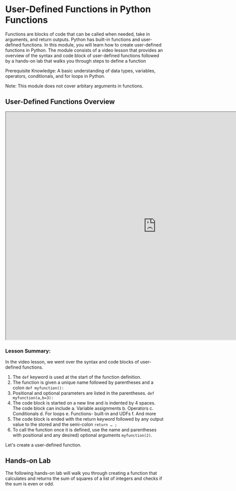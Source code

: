 # User-Defined Functions in Python Functions

Functions are blocks of code that can be called when needed, take in arguments, and return outputs. Python has built-in functions and user-defined functions. In this module, you will learn how to create user-defined functions in Python. The module consists of a video lesson that provides an overview of the syntax and code block of user-defined functions followed by a hands-on lab that walks you through steps to define a function

Prerequisite Knowledge: A basic understanding of data types, variables, operators, conditionals, and for loops in Python.

Note: This module does not cover arbitary arguments in functions.

## User-Defined Functions Overview

<iframe width="951" height="721" src="https://www.youtube.com/embed/Zi7sStdRkCw?rel=0" frameborder="1" allowfullscreen></iframe>

### Lesson Summary:
In the video lesson, we went over the syntax and code blocks of user-defined functions. 

1.	The `def` keyword is used at the start of the function definition.
2.	The function is given a unique name followed by parentheses and a colon `def myfunction():`
3.	Positional and optional parameters are listed in the parentheses. `def myfunction(a,b=3):`
4.	The code block is started on a new line and is indented by 4 spaces. The code block can include
a.	Variable assignments
b.	Operators
c.	Conditionals
d.	For loops
e.	Functions- built-in and UDFs
f.	And more
5.	The code block is ended with the return keyword followed by any output value to the stored and the semi-colon `return … ;`
6.	To call the function once it is defined, use the name and parentheses with positional and any desired) optional arguments `myfunction(2)`.

Let's create a user-defined function.

## Hands-on Lab

The following hands-on lab will walk you through creating a function that calculates and returns the sum of squares of a list of integers and checks if the sum is even or odd.




